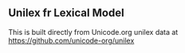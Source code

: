 Unilex fr Lexical Model
----------------------

This is built directly from Unicode.org unilex data at
https://github.com/unicode-org/unilex

